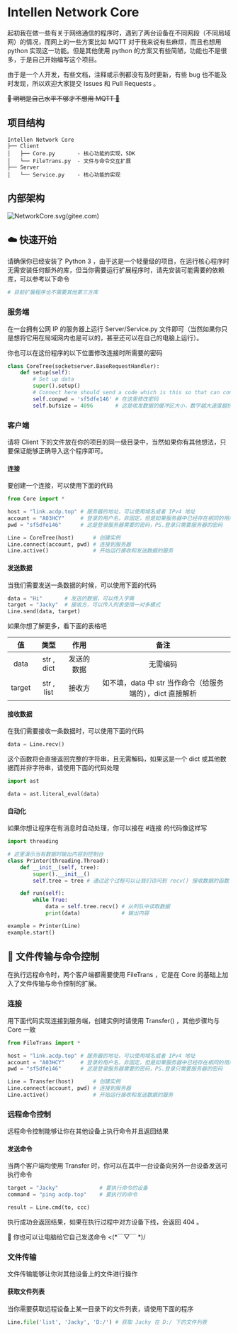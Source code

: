 # Intellen Network Core

起初我在做一些有关于网络通信的程序时，遇到了两台设备在不同网段（不同局域网）的情况，而网上的一些方案比如 MQTT  对于我来说有些麻烦，而且也想用 python 实现这一功能。但是其他使用 python 的方案又有些简陋，功能也不是很多，于是自己开始编写这个项目。

由于是一个人开发，有些文档，注释或示例都没有及时更新，有些 bug 也不能及时发现，所以欢迎大家提交 Issues 和 Pull Requests 。

~~💬 明明是自己水平不够才不想用 MQTT <a title="呵呵" href="https://emojixd.com/x7q1">🙂</a>~~ 

## 项目结构

```
Intellen Network Core
├── Client
│   ├── Core.py       - 核心功能的实现，SDK
│   └── FileTrans.py  - 文件与命令交互扩展
├── Server
│   └── Service.py    - 核心功能的实现
```

## 内部架构

![NetworkCore.svg(gitee.com)](https://gitee.com/intellen/network/raw/docs/images/NetworkCore.svg)

## ☁️ 快速开始

请确保你已经安装了 Python 3 ，由于这是一个轻量级的项目，在运行核心程序时无需安装任何额外的库，但当你需要运行扩展程序时，请先安装可能需要的依赖库，可以参考以下命令

```python
# 目前扩展程序也不需要其他第三方库
```

### 服务端

在一台拥有公网 IP 的服务器上运行 Server/Service.py 文件即可（当然如果你只是想将它用在局域网内也是可以的，甚至还可以在自己的电脑上运行）。

你也可以在这份程序的以下位置修改连接时所需要的密码

```python
class CoreTree(socketserver.BaseRequestHandler):
    def setup(self):
        # Set up data
        super().setup()
        # Connect here should send a code which is this so that can continue
        self.conpwd = 'sf5dfe146' # 在这里修改密码
        self.bufsize = 4096       # 这是收发数据的缓冲区大小，数字越大速度越快，请根据实际情况修改
```

### 客户端

请将 Client 下的文件放在你的项目的同一级目录中，当然如果你有其他想法，只要保证能够正确导入这个程序即可。

#### 连接

要创建一个连接，可以使用下面的代码

```python
from Core import *

host = "link.acdp.top" # 服务器的地址，可以使用域名或者 IPv4 地址
account = "A03HCY"     # 登录的用户名，非固定，但是如果服务器中已经存在相同的用户名将无法登录
pwd = "sf5dfe146"      # 这是登录服务器需要的密码，PS.登录只需要服务器的密码

Line = CoreTree(host)      # 创建实例
Line.connect(account, pwd) # 连接到服务器
Line.active()              # 开始运行接收和发送数据的服务
```

#### 发送数据

当我们需要发送一条数据的时候，可以使用下面的代码

```python
data = "Hi"       # 发送的数据，可以传入字典
target = "Jacky"  # 接收方，可以传入列表使用一对多模式
Line.send(data, target)
```

如果你想了解更多，看下面的表格吧

|   值   |    类型    |    作用    |                           备注                            |
| :----: | :--------: | :--------: | :-------------------------------------------------------: |
|  data  | str , dict | 发送的数据 |                         无需编码                          |
| target | str , list |   接收方   | 如不填，data 中 str 当作命令（给服务端的），dict 直接解析 |

#### 接收数据

在我们需要接收一条数据时，可以使用下面的代码

```python
data = Line.recv()
```

这个函数将会直接返回完整的字符串，且无需解码，如果这是一个 dict 或其他数据而并非字符串，请使用下面的代码处理

```python
import ast

data = ast.literal_eval(data)
```

#### 自动化

如果你想让程序在有消息时自动处理，你可以接在 #连接 的代码像这样写

```python
import threading

# 这里演示当有数据时输出内容到控制台
class Printer(threading.Thread):
    def __init__(self, tree):
        super().__init__()
        self.tree = tree # 通过这个过程可以让我们访问到 recv() 接收数据的函数

    def run(self):
        while True:
            data = self.tree.recv() # 从列队中读取数据
            print(data)             # 输出内容

example = Printer(Line)
example.start()
```

## 📄 文件传输与命令控制

在执行远程命令时，两个客户端都需要使用 FileTrans ，它是在 Core 的基础上加入了文件传输与命令控制的扩展。

### 连接

用下面代码实现连接到服务端，创建实例时请使用 Transfer() ，其他步骤均与 Core 一致

```python
from FileTrans import *

host = "link.acdp.top" # 服务器的地址，可以使用域名或者 IPv4 地址
account = "A03HCY"     # 登录的用户名，非固定，但是如果服务器中已经存在相同的用户名将无法登录
pwd = "sf5dfe146"      # 这是登录服务器需要的密码，PS.登录只需要服务器的密码

Line = Transfer(host)      # 创建实例
Line.connect(account, pwd) # 连接到服务器
Line.active()              # 开始运行接收和发送数据的服务
```

### 远程命令控制

远程命令控制能够让你在其他设备上执行命令并且返回结果

#### 发送命令

当两个客户端均使用 Transfer 时，你可以在其中一台设备向另外一台设备发送可执行命令 

```python
target = "Jacky"             # 要执行命令的设备
command = "ping acdp.top"    # 要执行的命令

result = Line.cmd(to, ccc)
```

执行成功会返回结果，如果在执行过程中对方设备下线，会返回 404 。

💬 你也可以让电脑给它自己发送命令 <(*￣▽￣ *)/

### 文件传输

文件传输能够让你对其他设备上的文件进行操作

#### 获取文件列表

当你需要获取远程设备上某一目录下的文件列表，请使用下面的程序

```python
Line.file('list', 'Jacky', 'D:/') # 获取 Jacky 在 D:/ 下的文件列表
```

